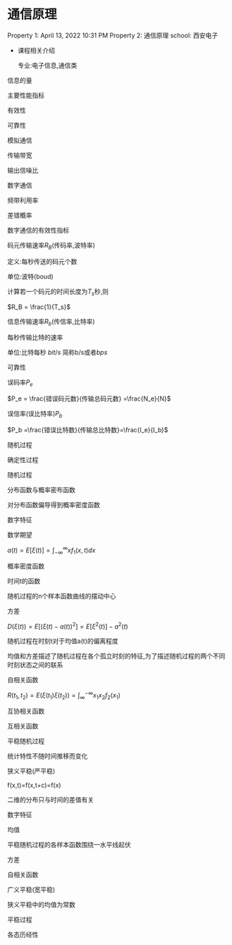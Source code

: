# 通信原理

Property 1: April 13, 2022 10:31 PM
Property 2: 通信原理
school: 西安电子

- 课程相关介绍
    
    专业:电子信息,通信类
    

信息的量

主要性能指标

有效性

可靠性

模拟通信

传输带宽

输出信噪比

数字通信

频带利用率

差错概率

数字通信的有效性指标

码元传输速率$R_B$(传码率,波特率)

定义:每秒传送的码元个数

单位:波特(boud)

计算若一个码元的时间长度为$T_s$秒,则

$R_B = \frac{1}{T_s}$

信息传输速率$R_b$(传信率,比特率)

每秒传输比特的速率

单位:比特每秒 $bit/s$ 简称b/s或者$bps$

可靠性

误码率$P_e$

$P_e = \frac{错误码元数}{传输总码元数} =\frac{N_e}{N}$

误信率(误比特率)$P_b$

$P_b =\frac{错误比特数}{传输总比特数}=\frac{I_e}{I_b}$

随机过程

确定性过程

随机过程

分布函数与概率密布函数 

对分布函数偏导得到概率密度函数

数字特征

数学期望

$a(t) = E[\xi(t)] = \int_{-\infty}^{\infty} xf_1(x,t)dx$

概率密度函数

时间t的函数

随机过程的n个样本函数曲线的摆动中心

方差

$D(\xi(t)) = E[(\xi(t)-a(t))^2] = E[\xi^2(t)] - a^2(t)$

 

 随机过程在时刻t对于均值a(t)的偏离程度

均值和方差描述了随机过程在各个孤立时刻的特征,为了描述随机过程的两个不同时刻状态之间的联系

自相关函数

$R(t_1,t_2)=E(\xi(t_1)\xi(t_2))=\int_{\infty}^{-\infty} x_1x_2f_2(x_1)$

互协相关函数

互相关函数

平稳随机过程

统计特性不随时间推移而变化

狭义平稳(严平稳)

f(x,t)=f(x,t+c)=f(x)

二维的分布只与时间的差值有关

数字特征

均值

平稳随机过程的各样本函数围绕一水平线起伏

方差

自相关函数

 

广义平稳(宽平稳)

狭义平稳中的均值为常数

平稳过程

各态历经性